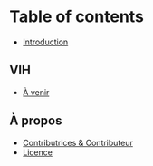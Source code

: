# Table of contents

* [Introduction](README.md)

## VIH

* [À venir](vih/a-venir.md)

## À propos

* [Contributrices & Contributeur](a-propos/contributeurs.md)
* [Licence](a-propos/licence.md)
